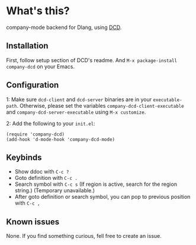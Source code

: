 What's this?
============

company-mode backend for Dlang, using [DCD](https://github.com/Hackerpilot/DCD).

Installation
------------

First, follow setup section of DCD's readme.
And `M-x package-install company-dcd` on your Emacs.

Configuration
-------------

1: Make sure `dcd-client` and `dcd-server` binaries are in your `executable-path`. Otherwise, please set the variables  `company-dcd-client-executable` and `company-dcd-server-executable` using `M-x customize`.

2: Add the following to your `init.el`:
```emacs
(require 'company-dcd)
(add-hook 'd-mode-hook 'company-dcd-mode)
```

Keybinds
--------

* Show ddoc with `C-c ?`
* Goto definition with `C-c .`
* Search symbol with `C-c s` (If region is active, search for the region string.) (Temporary unavailable.)
* After goto definition or search symbol, you can pop to previous position with `C-c ,`

Known issues
------------

None. If you find something curious, fell free to create an issue.

